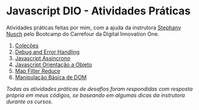 # Javascript DIO - Atividades Práticas

Atividades práticas feitas por mim, com a ajuda da instrutora [Stephany Nusch](https://github.com/stebsnusch/basecamp-javascript) pelo Bootcamp do Carrefour da Digital Innovation One.

1. [Coleções](./1-colecoes/)
2. [Debug and Error Handling](./2-debug-error-handling/)
3. [Javascript Assincrono](./3-javascript-assincrono/)
4. [Javascript Orientação a Objeto](./4-javascript-oop/)
5. [Map Filter Reduce](./5-map-filter-reduce/)
6. [Manipulação Básica de DOM](./6-DOM/)

<em>Todas as atividades práticas de desafios foram respondidas com resposta própria em meus códigos, se baseando em algumas dicas da instrutora durante os cursos.</em>